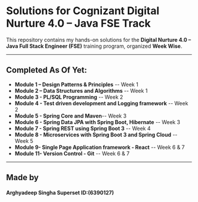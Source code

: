 # Solutions for Cognizant Digital Nurture 4.0 – Java FSE Track

This repository contains my hands-on solutions for the **Digital Nurture 4.0 – Java Full Stack Engineer (FSE)** training program, organized **Week Wise**.

---

## Completed As Of Yet:

- **Module 1 – Design Patterns & Principles** -- Week 1
- **Module 2 – Data Structures and Algorithms** -- Week 1
- **Module 3 - PL/SQL Programming** -- Week 2
- **Module 4 - Test driven development and Logging framework** -- Week 2
- **Module 5 - Spring Core and Maven**-- Week 3
- **Module 6 - Spring Data JPA with Spring Boot, Hibernate** -- Week 3
- **Module 7 - Spring REST using Spring Boot 3** -- Week 4
- **Module 8 - Microservices with Spring Boot 3 and Spring Cloud** -- Week 5
- **Module 9-  Single Page Application framework - React** -- Week 6 & 7
- **Module 11- Version Control - Git** -- Week 6 & 7

---

## Made by

#### Arghyadeep Singha Superset ID:(6390127)
